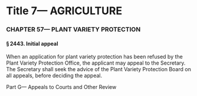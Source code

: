 
# Title 7— AGRICULTURE
### CHAPTER 57— PLANT VARIETY PROTECTION
#### § 2443. Initial appeal

When an application for plant variety protection has been refused by the Plant Variety Protection Office, the applicant may appeal to the Secretary. The Secretary shall seek the advice of the Plant Variety Protection Board on all appeals, before deciding the appeal.

Part G— Appeals to Courts and Other Review
